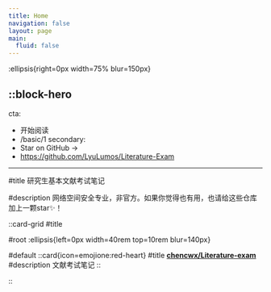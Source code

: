 ```yaml
---
title: Home
navigation: false
layout: page
main:
  fluid: false
---
```


:ellipsis{right=0px width=75% blur=150px}

::block-hero
---
cta:
  - 开始阅读
  - /basic/1
secondary:
  - Star on GitHub →
  - https://github.com/LyuLumos/Literature-Exam
---

#title
研究生基本文献考试笔记

#description
网络空间安全专业，非官方。如果你觉得也有用，也请给这些仓库加上一颗star✨！

::card-grid
#title
​ 

#root
:ellipsis{left=0px width=40rem top=10rem blur=140px}

#default
  ::card{icon=emojione:red-heart}
  #title
  [**chencwx/Literature-exam**](https://github.com/chencwx/Literature-exam)
  #description
  文献考试笔记
  ::

::
